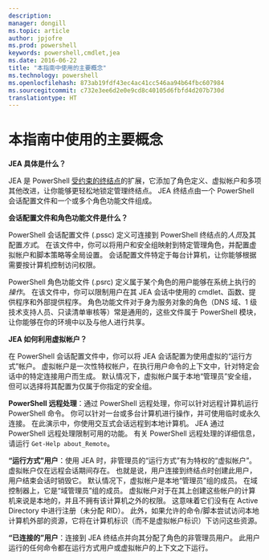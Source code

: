 ```yaml
---
description: 
manager: dongill
ms.topic: article
author: jpjofre
ms.prod: powershell
keywords: powershell,cmdlet,jea
ms.date: 2016-06-22
title: "本指南中使用的主要概念"
ms.technology: powershell
ms.openlocfilehash: 873ab19fdf43ec4ac41cc546aa94b64fbc607984
ms.sourcegitcommit: c732e3ee6d2e0e9cd8c40105d6fbfd4d207b730d
translationtype: HT
---
```

# <a name="key-concepts-used-throughout-this-guide"></a>本指南中使用的主要概念
**JEA 具体是什么？**

JEA 是 PowerShell [受约束的终结点](http://blogs.technet.com/b/heyscriptingguy/archive/2014/03/31/introduction-to-powershell-endpoints.aspx)的扩展，它添加了角色定义、虚拟帐户和多项其他改进，让你能够更轻松地锁定管理终结点。
JEA 终结点由一个 PowerShell 会话配置文件和一个或多个角色功能文件组成。

**会话配置文件和角色功能文件是什么？**

PowerShell 会话配置文件 (.pssc) 定义可连接到 PowerShell 终结点的*人员*及其配置*方式*。
在该文件中，你可以将用户和安全组映射到特定管理角色，并配置虚拟帐户和脚本策略等全局设置。
会话配置文件特定于每台计算机，让你能够根据需要按计算机控制访问权限。

PowerShell 角色功能文件 (.psrc) 定义属于某个角色的用户能够在系统上执行的*操作*。
在该文件中，你可以限制用户在其 JEA 会话中使用的 cmdlet、函数、提供程序和外部提供程序。
角色功能文件对于身为服务对象的角色（DNS 域、1 级技术支持人员、只读清单审核等）常是通用的，这些文件属于 PowerShell 模块，让你能够在你的环境中以及与他人进行共享。

**JEA 如何利用虚拟帐户？**

在 PowerShell 会话配置文件中，你可以将 JEA 会话配置为使用虚拟的“运行方式”帐户。
虚拟帐户是一次性特权帐户，在执行用户命令的上下文中，针对特定会话中的特定连接用户而生成。
默认情况下，虚拟帐户属于本地“管理员”安全组，但可以选择将其配置为仅属于你指定的安全组。

**PowerShell 远程处理**：通过 PowerShell 远程处理，你可以针对远程计算机运行 PowerShell 命令。
你可以针对一台或多台计算机进行操作，并可使用临时或永久连接。
在此演示中，你使用交互式会话远程到本地计算机。
JEA 通过 PowerShell 远程处理限制可用的功能。
有关 PowerShell 远程处理的详细信息，请运行 `Get-Help about_Remote`。

**“运行方式”用户**：使用 JEA 时，非管理员的“运行方式”有为特权的“虚拟帐户”。
虚拟帐户仅在远程会话期间存在。
也就是说，用户连接到终结点时创建此用户，用户结束会话时销毁它。
默认情况下，虚拟帐户是本地“管理员”组的成员。
在域控制器上，它是“域管理员”组的成员。
虚拟帐户对于在其上创建这些帐户的计算机来说是本地的，并且不拥有该计算机之外的权限。
这意味着它们没有在 Active Directory 中进行注册（未分配 RID）。
此外，如果允许的命令/脚本尝试访问本地计算机外部的资源，它将在计算机标识（而不是虚拟帐户标识）下访问这些资源。

**“已连接的”用户**：连接到 JEA 终结点并向其分配了角色的非管理员用户。
此用户运行的任何命令都在运行方式用户或虚拟帐户的上下文之下运行。

